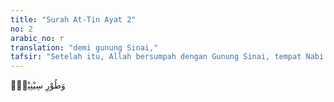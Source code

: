 ```yaml
---
title: "Surah At-Tin Ayat 2"
no: 2
arabic_no: ٢
translation: "demi gunung Sinai,"
tafsir: "Setelah itu, Allah bersumpah dengan Gunung Sinai, tempat Nabi Musa menerima wahyu (Taurat). Mengenai bahwa Nabi Musa menerima wahyu di tempat itu dikisahkan pula antara lain dalam Surah al-A'raf/7: 144. Allah berfirman: \n\n(Allah) berfirman, \"Wahai Musa! Sesungguhnya Aku memilih (melebihkan) engkau dari manusia yang lain (pada masamu) untuk membawa risalah-Ku dan firman-Ku, sebab itu berpegang-teguhlah kepada apa yang Aku berikan kepadamu dan hendaklah engkau termasuk orang-orang yang bersyukur.\" (al-A'raf/7: 144)\n\nDalam ayat sebelumnya dikisahkan bagaimana Nabi Musa naik bukit Sinai untuk menerima wahyu. Dalam ayat ini dinyatakan pengangkatan Musa sebagai nabi dan menerima wahyu yaitu kitab Taurat."
---
```

وَطُوْرِ سِيْنِيْنَۙ